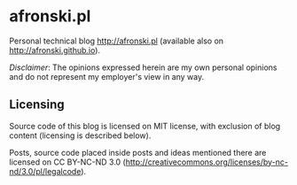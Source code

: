 # afronski.pl

Personal technical blog http://afronski.pl (available also on http://afronski.github.io).

*Disclaimer*: The opinions expressed herein are my own personal opinions and do not represent my employer's view in any way.

## Licensing

Source code of this blog is licensed on MIT license, with exclusion of blog content (licensing is described below).

Posts, source code placed inside posts and ideas mentioned there are licensed on CC BY-NC-ND 3.0 (http://creativecommons.org/licenses/by-nc-nd/3.0/pl/legalcode).